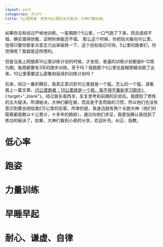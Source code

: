 ```yaml
---
layout: post
categories: draft
title: 5公里跑者：修炼10公里的五大秘决，大神们都在做。
---
```


如果你没有经过严格地训练，一星期跑个5公里，一口气跑了下来，而且成绩不错，确实值得骄傲，证明你体能还不错。 那么这个时候，你把目光看向10公里，觉得只要你那拿点意志力出来锻炼一下，这个目标指日可待。5公里的跑者们，你觉得呢？我就是这样想的。

但是当我上网搜索10公里训练计划的时候，才发现，普遍的训练计划都是8-12周为期，每周都要有3天的跑步训练。至于吗？我跑那个5公里也是糊里糊涂跑了出来。10公里需要这么密集和延续的训练计划吗？

后来，经过一番折腾后，我真正意识到10公里就是一个槛。怎么的一个槛，请看我上一篇文章，[《5公里跑者：10公里就是一个槛，我不得不重新学习跑步》](http://rm404.net/running/2024/12/12/%E9%87%8D%E5%AD%A6%E8%B7%91%E6%AD%A5.html){:target="_blank"}。经过我东查西寻，反复思考和前期的实验后，我摸到了修炼的五大秘决。所谓秘决，大神们都在做，而且是不言而喻的习惯，所以他们也没有意识到要总结给我们5公里的后辈。所幸的是，我身边就有两个长跑大神（他们的距离都是数以十公里计，十多年的跑龄）。通过向他们求证，我更加确认我找到了练功的秘诀了。如果，大神们看到小弟的分享，欢迎补充、纠正、指教。

# 低心率


# 跑姿

# 力量训练

# 早睡早起

# 耐心、谦虚、自律





<!--stackedit_data:
eyJoaXN0b3J5IjpbMjAyMjI5Mjc4MywtMjIyMTI3MDY5LC03Nz
ExMjc3MTEsLTE4MDc3MzU5OTksLTc5MDk2NDIwMF19
-->